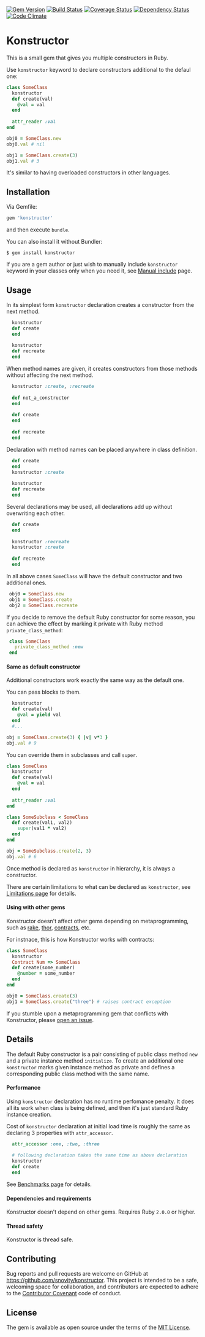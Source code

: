 [![Gem Version](http://img.shields.io/gem/v/konstructor.svg)][gem]
[![Build Status](https://travis-ci.org/snovity/konstructor.svg?branch=master)][travis]
[![Coverage Status](https://coveralls.io/repos/github/snovity/konstructor/badge.svg?branch=master)][coveralls]
[![Dependency Status](https://gemnasium.com/badges/github.com/snovity/konstructor.svg)][gemnasium]
[![Code Climate](https://codeclimate.com/github/snovity/konstructor/badges/gpa.svg)][codeclimate]

[gem]: https://rubygems.org/gems/konstructor
[travis]: http://travis-ci.org/snovity/konstructor
[coveralls]: https://coveralls.io/github/snovity/konstructor
[gemnasium]: https://gemnasium.com/snovity/konstructor
[codeclimate]: https://codeclimate.com/github/snovity/konstructor

# Konstructor

This is a small gem that gives you multiple
constructors in Ruby.

Use `konstructor` keyword to declare constructors additional 
to the defaul one:
```ruby
class SomeClass
  konstructor
  def create(val)
    @val = val
  end 
  
  attr_reader :val
end

obj0 = SomeClass.new
obj0.val # nil

obj1 = SomeClass.create(3)
obj1.val # 3
```
It's similar to having overloaded constructors in other languages.

## Installation

Via Gemfile:

```ruby
gem 'konstructor' 
```

and then execute `bundle`. 

You can also install it without Bundler:

    $ gem install konstructor

If you are a gem author or just wish to manually include `konstructor` 
keyword in your classes only when you need it, see 
[Manual include](https://github.com/snovity/konstructor/wiki/Manual-include) page.
   
## Usage

In its simplest form `konstructor` declaration creates a 
constructor from the next method.

```ruby
  konstructor
  def create
  end
 
  konstructor
  def recreate
  end
```
 
When method names are given, it creates constructors from 
those methods without affecting the next method.
 
```ruby
  konstructor :create, :recreate
 
  def not_a_constructor
  end
 
  def create
  end
 
  def recreate
  end
```
 
Declaration with method names can be placed anywhere in 
class definition.
 
```ruby
  def create
  end
  konstructor :create
  
  konstructor
  def recreate
  end
```
 
Several declarations may be used, 
all declarations add up without overwriting each other. 
```ruby     
  def create
  end
   
  konstructor :recreate
  konstructor :create
   
  def recreate
  end
``` 
 
In all above cases `SomeClass` will have the default constructor 
and two additional ones.
 
```ruby
 obj0 = SomeClass.new
 obj1 = SomeClass.create
 obj2 = SomeClass.recreate
```
 
If you decide to remove the default Ruby constructor for some reason,
you can achieve the effect by marking it private with Ruby 
method `private_class_method`:
 
```ruby
 class SomeClass
   private_class_method :new
 end   
```
  
#### Same as default constructor
 
Additional constructors work exactly the same way as the default one.

You can pass blocks to them. 

```ruby
  konstructor
  def create(val)
    @val = yield val
  end
  #...

obj = SomeClass.create(3) { |v| v*3 }
obj.val # 9
```

You can override them in subclasses and call `super`.
```ruby
class SomeClass
  konstructor
  def create(val)
    @val = val
  end
  
  attr_reader :val
end

class SomeSubclass < SomeClass
  def create(val1, val2)
    super(val1 * val2)
  end
end

obj = SomeSubclass.create(2, 3)
obj.val # 6
``` 
Once method is declared as `konstructor` in hierarchy, 
it is always a constructor.

There are certain limitations to what can be declared as `konstructor`, 
see 
[Limitations page](https://github.com/snovity/konstructor/wiki/Limitations)
for details.

#### Using with other gems

Konstructor doesn't affect other gems depending on metaprogramming, 
such as 
[rake](https://github.com/ruby/rake),
[thor](https://github.com/erikhuda/thor), 
[contracts](https://github.com/egonSchiele/contracts.ruby), etc.

For instnace, this is how Konstructor works with contracts:
```ruby
class SomeClass
  konstructor
  Contract Num => SomeClass
  def create(some_number)
    @number = some_number
  end
end    

obj0 = SomeClass.create(3)
obj1 = SomeClass.create("three") # raises contract exception
```
  
If you stumble upon a metaprogramming gem that 
conflicts with Konstructor, please 
[open an issue](https://github.com/snovity/konstructor/issues/new).
  
## Details

The default Ruby constructor is a pair consisting of public
class method `new` and a private instance 
method `initialize`. To create an additional one `konstructor`
marks given instance method as private and defines a 
corresponding public class method with the same name.

#### Performance
 
Using `konstructor` declaration has no runtime perfomance penalty. 
It does all its work when class is being defined, and then it's just 
standard Ruby instance creation. 

Cost of `konstructor` declaration at initial load time is roughly the 
same as declaring 3 properties with `attr_accessor`.
```ruby
  attr_accessor :one, :two, :three
  
  # following declaration takes the same time as above declaration
  konstructor
  def create
  end
```  
See [Benchmarks page](https://github.com/snovity/konstructor/wiki/Benchmarks)
for details.

#### Dependencies and requirements

Konstructor doesn't depend on other gems. 
Requires Ruby `2.0.0` or higher. 
  
#### Thread safety
  
Konstructor is thread safe.

## Contributing

Bug reports and pull requests are welcome on GitHub at 
https://github.com/snovity/konstructor. This project is intended to be
a safe, welcoming space for collaboration, and contributors are 
expected to adhere to the 
[Contributor Covenant](http://contributor-covenant.org) 
code of conduct.

## License

The gem is available as open source under the terms of the 
[MIT License](http://opensource.org/licenses/MIT).

